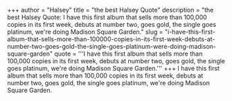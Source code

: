 +++
author = "Halsey"
title = "the best Halsey Quote"
description = "the best Halsey Quote: I have this first album that sells more than 100,000 copies in its first week, debuts at number two, goes gold, the single goes platinum, we're doing Madison Square Garden."
slug = "i-have-this-first-album-that-sells-more-than-100000-copies-in-its-first-week-debuts-at-number-two-goes-gold-the-single-goes-platinum-were-doing-madison-square-garden"
quote = '''I have this first album that sells more than 100,000 copies in its first week, debuts at number two, goes gold, the single goes platinum, we're doing Madison Square Garden.'''
+++
I have this first album that sells more than 100,000 copies in its first week, debuts at number two, goes gold, the single goes platinum, we're doing Madison Square Garden.
